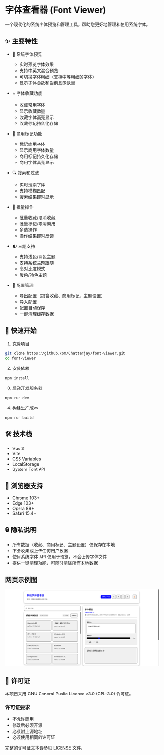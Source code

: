 # 字体查看器 (Font Viewer)

一个现代化的系统字体预览和管理工具，帮助您更好地管理和使用系统字体。

## ✨ 主要特性

- 🎨 系统字体预览

  - 实时预览字体效果
  - 支持中英文混合预览
  - 可切换字体粗细（支持中等粗细的字体）
  - 显示字体总数和当前显示数量

- ⭐ 字体收藏功能

  - 收藏常用字体
  - 显示收藏数量
  - 收藏字体高亮显示
  - 收藏标记持久化存储

- 💼 商用标记功能

  - 标记商用字体
  - 显示商用字体数量
  - 商用标记持久化存储
  - 商用字体高亮显示

- 🔍 搜索和过滤

  - 实时搜索字体
  - 支持模糊匹配
  - 搜索结果即时显示

- 🎯 批量操作

  - 批量收藏/取消收藏
  - 批量标记/取消商用
  - 多选操作
  - 操作结果即时反馈

- 🌓 主题支持

  - 支持浅色/深色主题
  - 支持系统主题跟随
  - 高对比度模式
  - 暖色/冷色主题

- 💾 配置管理
  - 导出配置（包含收藏、商用标记、主题设置）
  - 导入配置
  - 配置自动保存
  - 一键清理缓存数据

## 🚀 快速开始

1. 克隆项目

```bash
git clone https://github.com/Chatterjay/font-viewer.git
cd font-viewer
```

2. 安装依赖

```bash
npm install
```

3. 启动开发服务器

```bash
npm run dev
```

4. 构建生产版本

```bash
npm run build
```

## 🛠️ 技术栈

- Vue 3
- Vite
- CSS Variables
- LocalStorage
- System Font API

## 📱 浏览器支持

- Chrome 103+
- Edge 103+
- Opera 89+
- Safari 15.4+

## 🔒 隐私说明

- 所有数据（收藏、商用标记、主题设置）仅保存在本地
- 不会收集或上传任何用户数据
- 使用系统字体 API 仅用于预览，不会上传字体文件
- 提供一键清理功能，可随时清除所有本地数据

## 网页示例图
<img src="./src/assets/image.png">

## 📄 许可证

本项目采用 GNU General Public License v3.0 (GPL-3.0) 许可证。

### 许可证要求

- 不允许商用
- 修改后必须开源
- 必须附上源地址
- 必须使用相同的许可证

完整的许可证文本请参见 [LICENSE](LICENSE) 文件。

